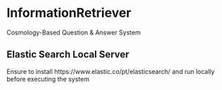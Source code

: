 # InformationRetriever
Cosmology-Based Question &amp; Answer System

<h2>Elastic Search Local Server</h2>
Ensure to install https://www.elastic.co/pt/elasticsearch/ and run locally before executing the system
